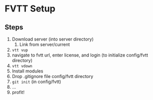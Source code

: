 # FVTT Setup

## Steps

1. Download server (into server directory)
    1. Link from server/current
1. `vtt vup`
1. navigate to fvtt url, enter license, and login (to initialize config/fvtt directory)
1. `vtt vdown`
1. Install modules
1. Drop .gitignore file config/fvtt directory
1. `git init` (in config/fvtt)
1. ...
1. profit!
